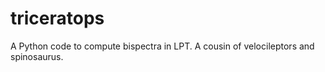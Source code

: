 # triceratops
A Python code to compute bispectra in LPT. A cousin of velocileptors and spinosaurus.
